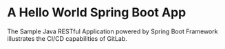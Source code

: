# A Hello World Spring Boot App

The Sample Java RESTful Application powered by Spring Boot Framework illustrates the CI/CD capabilities of GitLab.
